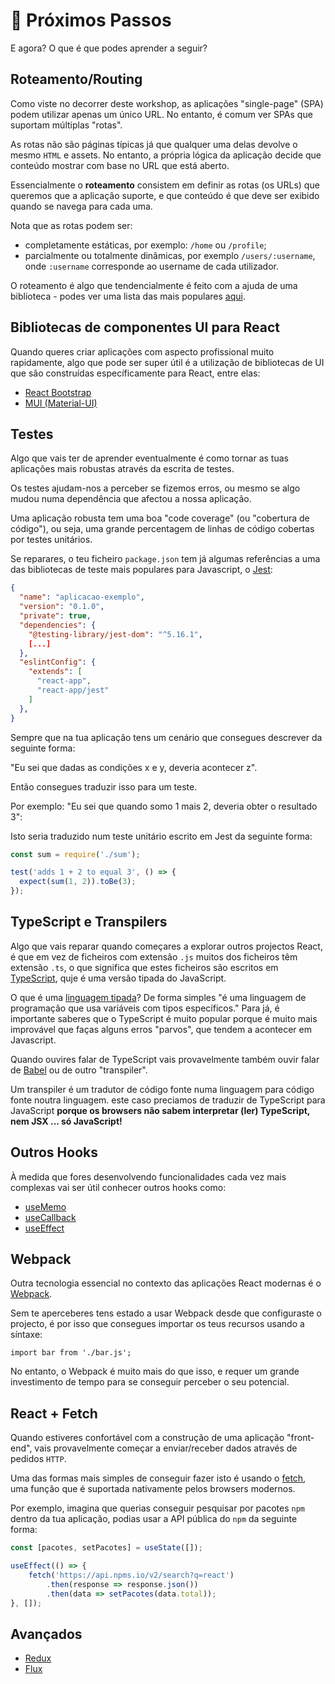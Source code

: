 # 🚀 Próximos Passos

E agora? O que é que podes aprender a seguir?

## Roteamento/Routing

Como viste no decorrer deste workshop, as aplicações "single-page" (SPA) podem utilizar apenas um único URL. No entanto, é comum ver SPAs que suportam múltiplas "rotas".

As rotas não são páginas típicas já que qualquer uma delas devolve o mesmo `HTML` e assets. No entanto, a própria lógica da aplicação decide que conteúdo mostrar com base no URL que está aberto.

Essencialmente o **roteamento** consistem em definir as rotas (os URLs) que queremos que a aplicação suporte, e que conteúdo é que deve ser exibido quando se navega para cada uma.

Nota que as rotas podem ser:
* completamente estáticas, por exemplo: `/home` ou `/profile`;
* parcialmente ou totalmente dinâmicas, por exemplo `/users/:username`, onde `:username` corresponde ao username de cada utilizador.

O roteamento é algo que tendencialmente é feito com a ajuda de uma biblioteca - podes ver uma lista das mais populares [aqui](https://pt-br.reactjs.org/community/routing.html).

## Bibliotecas de componentes UI para React

Quando queres criar aplicações com aspecto profissional muito rapidamente, algo que pode ser super útil é a utilização de bibliotecas de UI que são construídas específicamente para React, entre elas:
* [React Bootstrap](https://react-bootstrap.github.io/) 
* [MUI (Material-UI)](https://mui.com/pt/)

## Testes

Algo que vais ter de aprender eventualmente é como tornar as tuas aplicações mais robustas através da escrita de testes. 

Os testes ajudam-nos a perceber se fizemos erros, ou mesmo se algo mudou numa dependência que afectou a nossa aplicação.

Uma aplicação robusta tem uma boa "code coverage" (ou "cobertura de código"), ou seja, uma grande percentagem de linhas de código cobertas por testes unitários. 

Se reparares, o teu ficheiro `package.json` tem já algumas referências a uma das bibliotecas de teste mais populares para Javascript, o [Jest](https://jestjs.io/):

```json
{
  "name": "aplicacao-exemplo",
  "version": "0.1.0",
  "private": true,
  "dependencies": {
    "@testing-library/jest-dom": "^5.16.1",
    [...]
  },
  "eslintConfig": {
    "extends": [
      "react-app",
      "react-app/jest"
    ]
  },
}
```

Sempre que na tua aplicação tens um cenário que consegues descrever da seguinte forma:

"Eu sei que dadas as condições x e y, deveria acontecer z".

Então consegues traduzir isso para um teste.

Por exemplo: "Eu sei que quando somo 1 mais 2, deveria obter o resultado 3":

Isto seria traduzido num teste unitário escrito em Jest da seguinte forma:

```js
const sum = require('./sum');

test('adds 1 + 2 to equal 3', () => {
  expect(sum(1, 2)).toBe(3);
});
```

## TypeScript e Transpilers

Algo que vais reparar quando começares a explorar outros projectos React, é que em vez de ficheiros com extensão `.js` muitos dos ficheiros têm extensão `.ts`, o que significa que estes ficheiros são escritos em [TypeScript](https://www.typescriptlang.org/), quje é uma versão tipada do JavaScript.

O que é uma [linguagem tipada](https://pt.wikipedia.org/wiki/Linguagem_tipada)? De forma simples "é uma linguagem de programação que usa variáveis com tipos específicos." Para já, é importante saberes que o TypeScript é muito popular porque é muito mais improvável que faças alguns erros "parvos", que tendem a acontecer em Javascript.

Quando ouvires falar de TypeScript vais provavelmente também ouvir falar de [Babel](https://babeljs.io/) ou de outro "transpiler".

Um transpiler é um tradutor de código fonte numa linguagem para código fonte noutra linguagem. este caso preciamos de traduzir de TypeScript para JavaScript **porque os browsers não sabem interpretar (ler) TypeScript, nem JSX ... só JavaScript!**

## Outros Hooks

À medida que fores desenvolvendo funcionalidades cada vez mais complexas vai ser útil conhecer outros hooks como:
- [useMemo](https://reactjs.org/docs/hooks-reference.html#usememo)
- [useCallback](https://reactjs.org/docs/hooks-reference.html#usecallback)
- [useEffect](https://reactjs.org/docs/hooks-reference.html#useeffect)

## Webpack

Outra tecnologia essencial no contexto das aplicações React modernas é o [Webpack](https://webpack.js.org/).

Sem te aperceberes tens estado a usar Webpack desde que configuraste o projecto, é por isso que consegues importar os teus recursos usando a síntaxe:

```
import bar from './bar.js';
```

No entanto, o Webpack é muito mais do que isso, e requer um grande investimento de tempo para se conseguir perceber o seu potencial.

## React + Fetch

Quando estiveres confortável com a construção de uma aplicação "front-end", vais provavelmente começar a enviar/receber dados através de pedidos `HTTP`.

Uma das formas mais simples de conseguir fazer isto é usando o [fetch](https://developer.mozilla.org/pt-BR/docs/Web/API/Fetch_API/Using_Fetch), uma função que é suportada nativamente pelos browsers modernos.

Por exemplo, imagina que querias conseguir pesquisar por pacotes `npm` dentro da tua aplicação, podias usar a API pública do `npm` da seguinte forma:

```javascript
const [pacotes, setPacotes] = useState([]);

useEffect(() => {
    fetch('https://api.npms.io/v2/search?q=react')
        .then(response => response.json())
        .then(data => setPacotes(data.total));
}, []);
```

## Avançados

- [Redux](https://redux.js.org/)
- [Flux](https://facebook.github.io/flux/)
